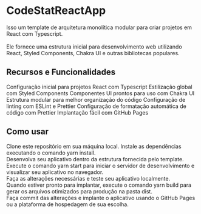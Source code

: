# CodeStatReactApp
Isso um template de arquitetura monolítica modular para criar projetos em React com Typescript. 
<br>
<br>
Ele fornece uma estrutura inicial para desenvolvimento web utilizando React, Styled Components, Chakra UI e outras bibliotecas populares.

## Recursos e Funcionalidades
Configuração inicial para projetos React com Typescript
Estilização global com Styled Components
Componentes UI prontos para uso com Chakra UI
Estrutura modular para melhor organização do código
Configuração de linting com ESLint e Prettier
Configuração de formatação automática de código com Prettier Implantação fácil com GitHub Pages

## Como usar
Clone este repositório em sua máquina local.
Instale as dependências executando o comando yarn install. <br>
Desenvolva seu aplicativo dentro da estrutura fornecida pelo template. <br>
Execute o comando yarn start para iniciar o servidor de desenvolvimento e visualizar seu aplicativo no navegador.<br>
Faça as alterações necessárias e teste seu aplicativo localmente.<br>
Quando estiver pronto para implantar, execute o comando yarn build para gerar os arquivos otimizados para produção na pasta dist.<br>
Faça commit das alterações e implante o aplicativo usando o GitHub Pages ou a plataforma de hospedagem de sua escolha.